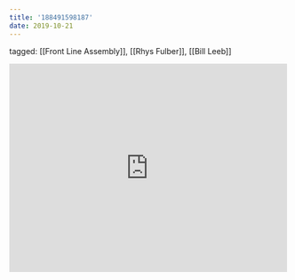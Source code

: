 ```yaml
---
title: '188491598187'
date: 2019-10-21
---
```

tagged: [[Front Line Assembly]], [[Rhys Fulber]], [[Bill Leeb]]
<iframe allow="accelerometer; autoplay; clipboard-write; encrypted-media; gyroscope; picture-in-picture" allowfullscreen="" frameborder="0" height="375" id="youtube_iframe" src="https://www.youtube.com/embed/IEkoGV8hUR8?feature=oembed&amp;enablejsapi=1&amp;origin=https://safe.txmblr.com&amp;wmode=opaque" width="500"></iframe>
